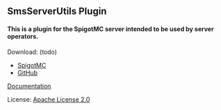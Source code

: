 ## SmsServerUtils Plugin
#### This is a plugin for the SpigotMC server intended to be used by server operators.

Download: (todo)
- [SpigotMC](https://www.spigotmc.org/)
- [GitHub](https://github.com/)

[Documentation](https://github.com/True-cc/SmsServerUtils/wiki)

License: [Apache License 2.0](https://github.com/True-cc/SmsServerUtils/blob/master/LICENSE)
